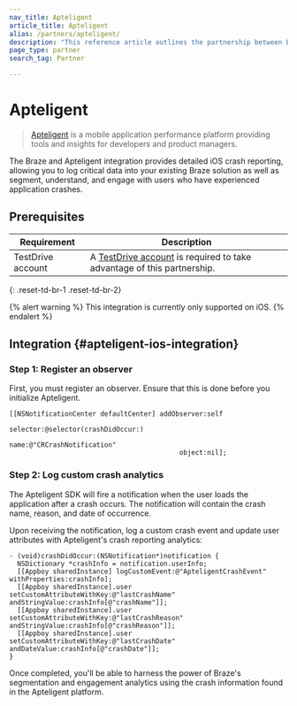 ```yaml
---
nav_title: Apteligent
article_title: Apteligent
alias: /partners/apteligent/
description: "This reference article outlines the partnership between Braze and Apteligent, a mobile application that details crash reporting, allowing you to log critical data into your existing Braze solution."
page_type: partner
search_tag: Partner

---
```


# Apteligent

> [Apteligent](https://kb.vmtestdrive.com/hc/en-us/articles/360001544114-Apteligent-by-VMware-Walkthrough) is a mobile application performance platform providing tools and insights for developers and product managers. 

The Braze and Apteligent integration provides detailed iOS crash reporting, allowing you to log critical data into your existing Braze solution as well as  segment, understand, and engage with users who have experienced application crashes.

## Prerequisites 

| Requirement | Description |
|---|---|
| TestDrive account | A [TestDrive account](https://kb.vmtestdrive.com/hc/en-us/articles/360001372254-Getting-Started-with-TestDrive) is required to take advantage of this partnership. |
{: .reset-td-br-1 .reset-td-br-2}

{% alert warning %}
This integration is currently only supported on iOS.
{% endalert %}

## Integration {#apteligent-ios-integration}

### Step 1: Register an observer

First, you must register an observer. Ensure that this is done before you initialize Apteligent.

```objc
[[NSNotificationCenter defaultCenter] addObserver:self
                                         selector:@selector(crashDidOccur:)
                                             name:@"CRCrashNotification"
                                           object:nil];
```

### Step 2: Log custom crash analytics

The Apteligent SDK will fire a notification when the user loads the application after a crash occurs. The notification will contain the crash name, reason, and date of occurrence.

Upon receiving the notification, log a custom crash event and update user attributes with Apteligent's crash reporting analytics:

```objc
- (void)crashDidOccur:(NSNotification*)notification {
  NSDictionary *crashInfo = notification.userInfo;
  [[Appboy sharedInstance] logCustomEvent:@"ApteligentCrashEvent" withProperties:crashInfo];
  [[Appboy sharedInstance].user setCustomAttributeWithKey:@"lastCrashName" andStringValue:crashInfo[@"crashName"]];
  [[Appboy sharedInstance].user setCustomAttributeWithKey:@"lastCrashReason" andStringValue:crashInfo[@"crashReason"]];
  [[Appboy sharedInstance].user setCustomAttributeWithKey:@"lastCrashDate" andDateValue:crashInfo[@"crashDate"]];
}
```

Once completed, you'll be able to harness the power of Braze's segmentation and engagement analytics using the crash information found in the Apteligent platform.